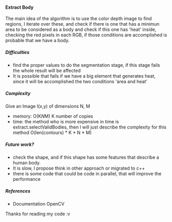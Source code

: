 #### Extract Body

The main idea of the algorithm is to use  the color depth image to find regions,
I iterate over these, and check if there is one that has a minimun area to be considered as
a body and check if this one has 'heat' inside, checking the red pixels in each RGB, if those conditions are
accomplished is probable that we have a body.


##### Difficulties
 - find the proper values to do the segmentation stage, if this stage fails the whole result will be affected
 - It is possible that fails if we have a big element that generates heat, since it will be accomplished the two conditions 'area and heat'

##### Complexity
Give an Image I(x,y) of dimensions N, M
 - memory: O(K*N*M) K number of copies
 - time: the method who is more expensive in time is extract.selectValidBodies, then I will just describe the complexity for this method
  O(len(contours) * K * N * M)

##### Future work?
 - check the shape, and if this shape has some features that describe a human body.
 - It is slow, I propose think in other approach  or migrated to c++
 - there is some code that could be code in parallel, that will improve the performance

##### References
 - Documentation OpenCV


Thanks for reading my code :v
